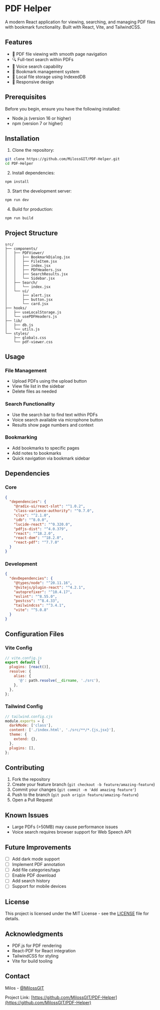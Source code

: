 # PDF Helper

A modern React application for viewing, searching, and managing PDF files with bookmark functionality. Built with React, Vite, and TailwindCSS.

## Features

- 📄 PDF file viewing with smooth page navigation
- 🔍 Full-text search within PDFs
- 🎤 Voice search capability
- 📑 Bookmark management system
- 💾 Local file storage using IndexedDB
- 📱 Responsive design

## Prerequisites

Before you begin, ensure you have the following installed:

- Node.js (version 16 or higher)
- npm (version 7 or higher)

## Installation

1. Clone the repository:

```bash
git clone https://github.com/MilossGIT/PDF-Helper.git
cd PDF-Helper
```

2. Install dependencies:

```bash
npm install
```

3. Start the development server:

```bash
npm run dev
```

4. Build for production:

```bash
npm run build
```

## Project Structure

```
src/
├── components/
│   ├── PDFViewer/
│   │   ├── BookmarkDialog.jsx
│   │   ├── FileItem.jsx
│   │   ├── index.jsx
│   │   ├── PDFHeaders.jsx
│   │   ├── SearchResults.jsx
│   │   └── Sidebar.jsx
│   ├── Search/
│   │   └── index.jsx
│   └── ui/
│       ├── alert.jsx
│       ├── button.jsx
│       └── card.jsx
├── hooks/
│   ├── useLocalStorage.js
│   └── usePDFHeaders.js
├── lib/
│   ├── db.js
│   └── utils.js
└── styles/
    ├── globals.css
    └── pdf-viewer.css
```

## Usage

### File Management

- Upload PDFs using the upload button
- View file list in the sidebar
- Delete files as needed

### Search Functionality

- Use the search bar to find text within PDFs
- Voice search available via microphone button
- Results show page numbers and context

### Bookmarking

- Add bookmarks to specific pages
- Add notes to bookmarks
- Quick navigation via bookmark sidebar

## Dependencies

### Core

```json
{
  "dependencies": {
    "@radix-ui/react-slot": "^1.0.2",
    "class-variance-authority": "^0.7.0",
    "clsx": "^2.1.0",
    "idb": "^8.0.0",
    "lucide-react": "^0.320.0",
    "pdfjs-dist": "^4.0.379",
    "react": "^18.2.0",
    "react-dom": "^18.2.0",
    "react-pdf": "^7.7.0"
  }
}
```

### Development

```json
{
  "devDependencies": {
    "@types/node": "^20.11.16",
    "@vitejs/plugin-react": "^4.2.1",
    "autoprefixer": "^10.4.17",
    "eslint": "^8.55.0",
    "postcss": "^8.4.33",
    "tailwindcss": "^3.4.1",
    "vite": "^5.0.8"
  }
}
```

## Configuration Files

### Vite Config

```javascript
// vite.config.js
export default {
  plugins: [react()],
  resolve: {
    alias: {
      '@': path.resolve(__dirname, './src'),
    },
  },
};
```

### Tailwind Config

```javascript
// tailwind.config.cjs
module.exports = {
  darkMode: ['class'],
  content: ['./index.html', './src/**/*.{js,jsx}'],
  theme: {
    extend: {},
  },
  plugins: [],
};
```

## Contributing

1. Fork the repository
2. Create your feature branch (`git checkout -b feature/amazing-feature`)
3. Commit your changes (`git commit -m 'Add amazing feature'`)
4. Push to the branch (`git push origin feature/amazing-feature`)
5. Open a Pull Request

## Known Issues

- Large PDFs (>50MB) may cause performance issues
- Voice search requires browser support for Web Speech API

## Future Improvements

- [ ] Add dark mode support
- [ ] Implement PDF annotation
- [ ] Add file categories/tags
- [ ] Enable PDF download
- [ ] Add search history
- [ ] Support for mobile devices

## License

This project is licensed under the MIT License - see the [LICENSE](LICENSE) file for details.

## Acknowledgments

- PDF.js for PDF rendering
- React-PDF for React integration
- TailwindCSS for styling
- Vite for build tooling

## Contact

Milos - [@MilossGIT](https://github.com/MilossGIT)

Project Link: [https://github.com/MilossGIT/PDF-Helper](https://github.com/MilossGIT/PDF-Helper)
